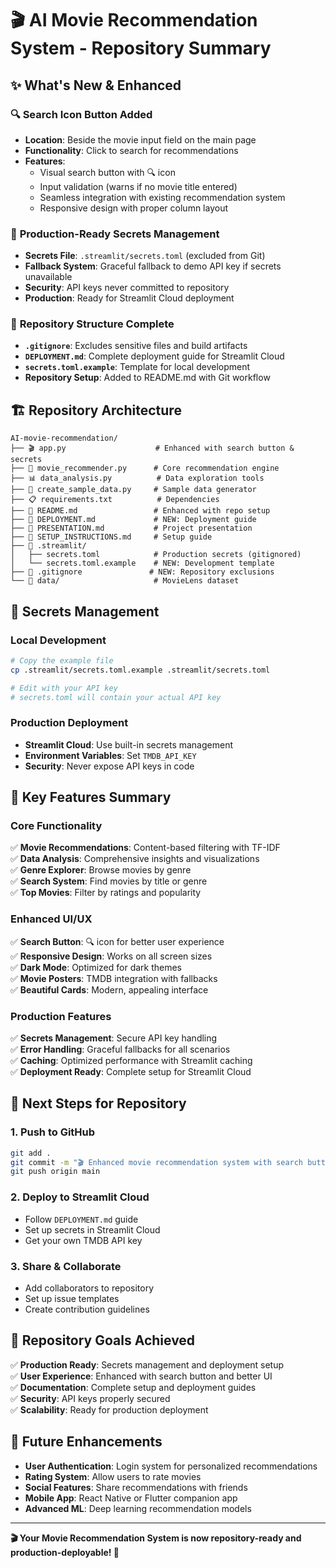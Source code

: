 # 🎬 AI Movie Recommendation System - Repository Summary

## ✨ **What's New & Enhanced**

### 🔍 **Search Icon Button Added**
- **Location**: Beside the movie input field on the main page
- **Functionality**: Click to search for recommendations
- **Features**: 
  - Visual search button with 🔍 icon
  - Input validation (warns if no movie title entered)
  - Seamless integration with existing recommendation system
  - Responsive design with proper column layout

### 🔐 **Production-Ready Secrets Management**
- **Secrets File**: `.streamlit/secrets.toml` (excluded from Git)
- **Fallback System**: Graceful fallback to demo API key if secrets unavailable
- **Security**: API keys never committed to repository
- **Production**: Ready for Streamlit Cloud deployment

### 🚀 **Repository Structure Complete**
- **`.gitignore`**: Excludes sensitive files and build artifacts
- **`DEPLOYMENT.md`**: Complete deployment guide for Streamlit Cloud
- **`secrets.toml.example`**: Template for local development
- **Repository Setup**: Added to README.md with Git workflow

## 🏗️ **Repository Architecture**

```
AI-movie-recommendation/
├── 🎬 app.py                    # Enhanced with search button & secrets
├── 🧠 movie_recommender.py      # Core recommendation engine
├── 📊 data_analysis.py          # Data exploration tools
├── 🔧 create_sample_data.py     # Sample data generator
├── 📋 requirements.txt          # Dependencies
├── 📖 README.md                 # Enhanced with repo setup
├── 🚀 DEPLOYMENT.md             # NEW: Deployment guide
├── 📄 PRESENTATION.md           # Project presentation
├── 🚀 SETUP_INSTRUCTIONS.md     # Setup guide
├── 🔐 .streamlit/
│   ├── secrets.toml            # Production secrets (gitignored)
│   └── secrets.toml.example    # NEW: Development template
├── 🚫 .gitignore               # NEW: Repository exclusions
└── 📂 data/                     # MovieLens dataset
```

## 🔑 **Secrets Management**

### **Local Development**
```bash
# Copy the example file
cp .streamlit/secrets.toml.example .streamlit/secrets.toml

# Edit with your API key
# secrets.toml will contain your actual API key
```

### **Production Deployment**
- **Streamlit Cloud**: Use built-in secrets management
- **Environment Variables**: Set `TMDB_API_KEY`
- **Security**: Never expose API keys in code

## 🌟 **Key Features Summary**

### **Core Functionality**
✅ **Movie Recommendations**: Content-based filtering with TF-IDF  
✅ **Data Analysis**: Comprehensive insights and visualizations  
✅ **Genre Explorer**: Browse movies by genre  
✅ **Search System**: Find movies by title or genre  
✅ **Top Movies**: Filter by ratings and popularity  

### **Enhanced UI/UX**
✅ **Search Button**: 🔍 icon for better user experience  
✅ **Responsive Design**: Works on all screen sizes  
✅ **Dark Mode**: Optimized for dark themes  
✅ **Movie Posters**: TMDB integration with fallbacks  
✅ **Beautiful Cards**: Modern, appealing interface  

### **Production Features**
✅ **Secrets Management**: Secure API key handling  
✅ **Error Handling**: Graceful fallbacks for all scenarios  
✅ **Caching**: Optimized performance with Streamlit caching  
✅ **Deployment Ready**: Complete setup for Streamlit Cloud  

## 🚀 **Next Steps for Repository**

### **1. Push to GitHub**
```bash
git add .
git commit -m "🎬 Enhanced movie recommendation system with search button and production secrets"
git push origin main
```

### **2. Deploy to Streamlit Cloud**
- Follow `DEPLOYMENT.md` guide
- Set up secrets in Streamlit Cloud
- Get your own TMDB API key

### **3. Share & Collaborate**
- Add collaborators to repository
- Set up issue templates
- Create contribution guidelines

## 🎯 **Repository Goals Achieved**

✅ **Production Ready**: Secrets management and deployment setup  
✅ **User Experience**: Enhanced with search button and better UI  
✅ **Documentation**: Complete setup and deployment guides  
✅ **Security**: API keys properly secured  
✅ **Scalability**: Ready for production deployment  

## 🔮 **Future Enhancements**

- **User Authentication**: Login system for personalized recommendations
- **Rating System**: Allow users to rate movies
- **Social Features**: Share recommendations with friends
- **Mobile App**: React Native or Flutter companion app
- **Advanced ML**: Deep learning recommendation models

---

**🎬 Your Movie Recommendation System is now repository-ready and production-deployable! 🚀**


